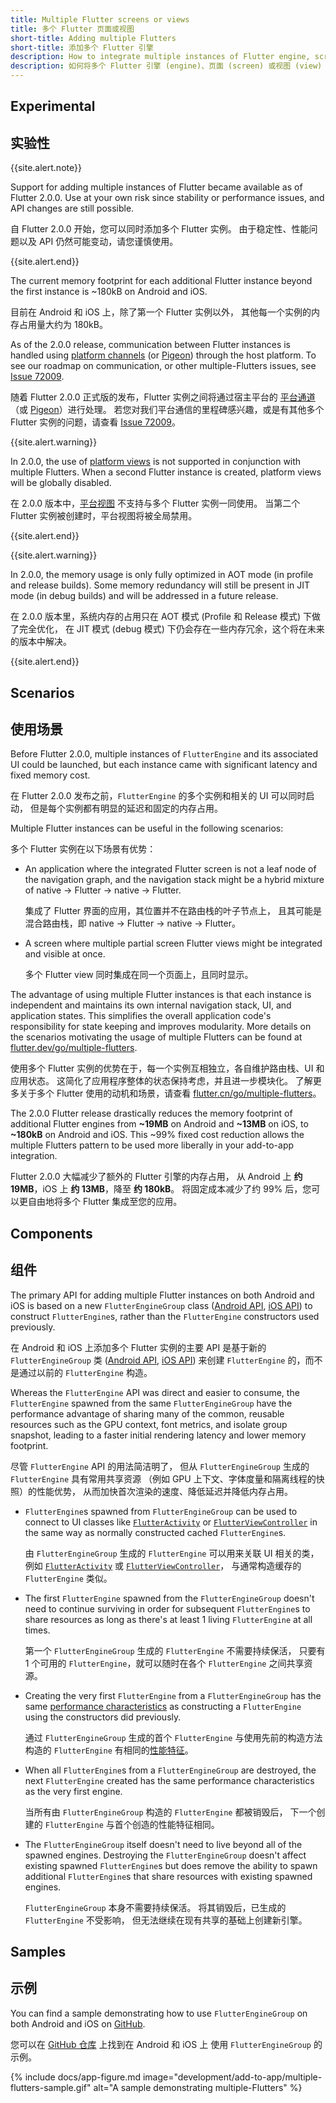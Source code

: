 ```yaml
---
title: Multiple Flutter screens or views
title: 多个 Flutter 页面或视图
short-title: Adding multiple Flutters
short-title: 添加多个 Flutter 引擎
description: How to integrate multiple instances of Flutter engine, screens or views to your application.
description: 如何将多个 Flutter 引擎 (engine)、页面 (screen) 或视图 (view) 添加到你的应用中（实验性）。
---
```


## Experimental

## 实验性

{{site.alert.note}}

  Support for adding multiple instances of Flutter became available
  as of Flutter 2.0.0. Use at your own risk since stability or
  performance issues, and API changes are still possible.

  自 Flutter 2.0.0 开始，您可以同时添加多个 Flutter 实例。
  由于稳定性、性能问题以及 API 仍然可能变动，请您谨慎使用。

{{site.alert.end}}

The current memory footprint for each additional Flutter instance beyond the
first instance is ~180kB on Android and iOS.

目前在 Android 和 iOS 上，除了第一个 Flutter 实例以外，
其他每一个实例的内存占用量大约为 180kB。

As of the 2.0.0 release, communication between Flutter instances is handled using
[platform channels][] (or [Pigeon][]) through the host platform. To see
our roadmap on communication, or other multiple-Flutters issues, see [Issue 72009][].

随着 Flutter 2.0.0 正式版的发布，Flutter 实例之间将通过宿主平台的
[平台通道][platform channels]（或 [Pigeon][]）进行处理。
若您对我们平台通信的里程碑感兴趣，或是有其他多个 Flutter 实例的问题，请查看 [Issue 72009][]。

{{site.alert.warning}}

  In 2.0.0, the use of [platform views][] is not supported in conjunction with
  multiple Flutters. When a second Flutter instance is created, platform views
  will be globally disabled.

  在 2.0.0 版本中，[平台视图][platform views] 不支持与多个 Flutter 实例一同使用。
  当第二个 Flutter 实例被创建时，平台视图将被全局禁用。

{{site.alert.end}}

{{site.alert.warning}}

  In 2.0.0, the memory usage is only fully optimized in AOT mode (in profile
  and release builds). Some memory redundancy will still be present in JIT mode
  (in debug builds) and will be addressed in a future release.

  在 2.0.0 版本里，系统内存的占用只在 AOT 模式 (Profile 和 Release 模式) 下做了完全优化，
  在 JIT 模式 (debug 模式) 下仍会存在一些内存冗余，这个将在未来的版本中解决。

{{site.alert.end}}

## Scenarios

## 使用场景

Before Flutter 2.0.0, multiple instances of `FlutterEngine` and its associated
UI could be launched, but each instance came with significant latency
and fixed memory cost.

在 Flutter 2.0.0 发布之前，`FlutterEngine` 的多个实例和相关的 UI 可以同时启动，
但是每个实例都有明显的延迟和固定的内存占用。

Multiple Flutter instances can be useful in the following scenarios:

多个 Flutter 实例在以下场景有优势：

* An application where the integrated Flutter screen is not a leaf node of
  the navigation graph, and the navigation stack might be a hybrid mixture of
  native -> Flutter -> native -> Flutter.

  集成了 Flutter 界面的应用，其位置并不在路由栈的叶子节点上，
  且其可能是混合路由栈，即 native -> Flutter -> native -> Flutter。

* A screen where multiple partial screen Flutter views might be integrated
  and visible at once.

  多个 Flutter view 同时集成在同一个页面上，且同时显示。

The advantage of using multiple Flutter instances is that each
instance is independent and maintains its own internal navigation
stack, UI, and application states. This simplifies the overall application code's
responsibility for state keeping and improves modularity. More details on the
scenarios motivating the usage of multiple Flutters can be found at
[flutter.dev/go/multiple-flutters][].

使用多个 Flutter 实例的优势在于，每一个实例互相独立，各自维护路由栈、UI 和应用状态。
这简化了应用程序整体的状态保持考虑，并且进一步模块化。
了解更多关于多个 Flutter 使用的动机和场景，请查看
[flutter.cn/go/multiple-flutters](https://files.flutter-io.cn/sources/flutter-design-docs/Multiple_Flutters.pdf)。

The 2.0.0 Flutter release drastically reduces the memory footprint of additional
Flutter engines from **~19MB** on Android and **~13MB** on iOS, to **~180kB** on Android and
iOS. This ~99% fixed cost reduction allows the multiple Flutters pattern to be
used more liberally in your add-to-app integration.

Flutter 2.0.0 大幅减少了额外的 Flutter 引擎的内存占用，
从 Android 上 **约 19MB**，iOS 上 **约 13MB**，降至 **约 180kB**。
将固定成本减少了约 99% 后，您可以更自由地将多个 Flutter 集成至您的应用。

## Components

## 组件

The primary API for adding multiple Flutter instances on both Android and iOS
is based on a new `FlutterEngineGroup` class ([Android API][], [iOS API][])
to construct `FlutterEngine`s, rather than the `FlutterEngine`
constructors used previously.

在 Android 和 iOS 上添加多个 Flutter 实例的主要 API
是基于新的 `FlutterEngineGroup` 类 ([Android API][], [iOS API][])
来创建 `FlutterEngine` 的，而不是通过以前的 `FlutterEngine` 构造。

Whereas the `FlutterEngine` API was direct and easier to consume, the
`FlutterEngine` spawned from the same `FlutterEngineGroup` have the performance
advantage of sharing many of the common, reusable resources such as the GPU
context, font metrics, and isolate group snapshot, leading to a faster initial
rendering latency and lower memory footprint.

尽管 `FlutterEngine` API 的用法简洁明了，
但从 `FlutterEngineGroup` 生成的 `FlutterEngine` 具有常用共享资源
（例如 GPU 上下文、字体度量和隔离线程的快照）的性能优势，
从而加快首次渲染的速度、降低延迟并降低内存占用。

* `FlutterEngine`s spawned from `FlutterEngineGroup` can be used to
   connect to UI classes like [`FlutterActivity`][] or [`FlutterViewController`][]
   in the same way as normally constructed cached `FlutterEngine`s.

  由 `FlutterEngineGroup` 生成的 `FlutterEngine` 可以用来关联 UI 相关的类，
  例如 [`FlutterActivity`][] 或 [`FlutterViewController`][]，
  与通常构造缓存的 `FlutterEngine` 类似。

* The first `FlutterEngine` spawned from the `FlutterEngineGroup` doesn't need
  to continue surviving in order for subsequent `FlutterEngine`s to share
  resources as long as there's at least 1 living `FlutterEngine` at all
  times.

  第一个 `FlutterEngineGroup` 生成的 `FlutterEngine` 不需要持续保活，
  只要有 1 个可用的 `FlutterEngine`，就可以随时在各个 `FlutterEngine` 之间共享资源。

* Creating the very first `FlutterEngine` from a `FlutterEngineGroup` has
  the same [performance characteristics][] as constructing a
  `FlutterEngine` using the constructors did previously.

  通过 `FlutterEngineGroup` 生成的首个 `FlutterEngine` 与使用先前的构造方法构造的
  `FlutterEngine` 有相同的[性能特征][performance characteristics]。

* When all `FlutterEngine`s from a `FlutterEngineGroup` are destroyed,
the next `FlutterEngine` created has the same performance
characteristics as the very first engine.

  当所有由 `FlutterEngineGroup` 构造的 `FlutterEngine` 都被销毁后，
  下一个创建的 `FlutterEngine` 与首个创造的性能特征相同。

* The `FlutterEngineGroup` itself doesn't need to live beyond all of the spawned
engines. Destroying the `FlutterEngineGroup` doesn't affect existing spawned
`FlutterEngine`s but does remove the ability to spawn additional
`FlutterEngine`s that share resources with existing spawned engines.

  `FlutterEngineGroup` 本身不需要持续保活。
  将其销毁后，已生成的 `FlutterEngine` 不受影响，
  但无法继续在现有共享的基础上创建新引擎。

## Samples

## 示例

You can find a sample demonstrating how to use `FlutterEngineGroup`
on both Android and iOS on [GitHub][].

您可以在 [GitHub 仓库][GitHub] 上找到在 Android 和 iOS 上
使用 `FlutterEngineGroup` 的示例。

{% include docs/app-figure.md image="development/add-to-app/multiple-flutters-sample.gif" alt="A sample demonstrating multiple-Flutters" %}

[GitHub]: {{site.github}}/flutter/samples/tree/master/add_to_app/multiple_flutters
[`FlutterActivity`]: {{site.api}}/javadoc/io/flutter/embedding/android/FlutterActivity.html
[`FlutterViewController`]: {{site.api}}/objcdoc/Classes/FlutterViewController.html
[performance characteristics]: /docs/development/add-to-app/performance
[flutter.dev/go/multiple-flutters]: /go/multiple-flutters
[Issue 72009]: {{site.github}}/flutter/flutter/issues/72009
[Pigeon]: {{site.pub}}/packages/pigeon
[platform channels]: /docs/development/platform-integration/platform-channels
[platform views]: /docs/development/platform-integration/platform-views
[Android API]: https://cs.opensource.google/flutter/engine/+/master:shell/platform/android/io/flutter/embedding/engine/FlutterEngineGroup.java
[iOS API]: https://cs.opensource.google/flutter/engine/+/master:shell/platform/darwin/ios/framework/Headers/FlutterEngineGroup.h
